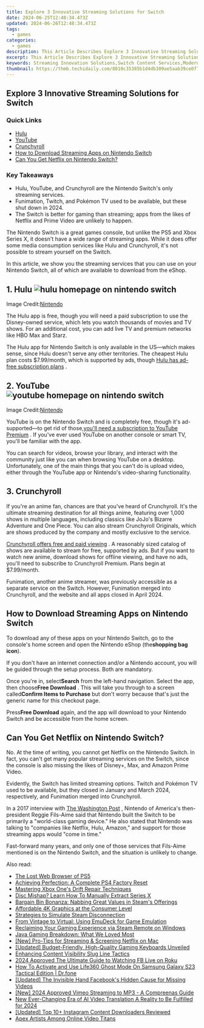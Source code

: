 ```yaml
---
title: Explore 3 Innovative Streaming Solutions for Switch
date: 2024-06-25T12:48:34.473Z
updated: 2024-06-26T12:48:34.473Z
tags:
  - games
categories:
  - games
description: This Article Describes Explore 3 Innovative Streaming Solutions for Switch
excerpt: This Article Describes Explore 3 Innovative Streaming Solutions for Switch
keywords: Streaming Innovation Solutions,Switch Content Services,Modern Streaming Options,Next-Gen Streamers,Advanced Media Switch,Cutting-Edge Playback,Stream Efficiency Upgrade
thumbnail: https://thmb.techidaily.com/8010c35385b1d4db309ae5aab39ce0f7ad55b6a2892c96756f155f1fe1fe9c5e.jpg
---
```


## Explore 3 Innovative Streaming Solutions for Switch

### Quick Links

* [Hulu](#hulu)
* [YouTube](#youtube)
* [Crunchyroll](#crunchyroll)
* [How to Download Streaming Apps on Nintendo Switch](#how-to-download-streaming-apps-on-nintendo-switch)
* [Can You Get Netflix on Nintendo Switch?](#can-you-get-netflix-on-nintendo-switch)

### Key Takeaways

* Hulu, YouTube, and Crunchyroll are the Nintendo Switch's only streaming services.
* Funimation, Twitch, and Pokémon TV used to be available, but these shut down in 2024.
* The Switch is better for gaming than streaming; apps from the likes of Netflix and Prime Video are unlikely to happen.

 The Nintendo Switch is a great games console, but unlike the PS5 and Xbox Series X, it doesn't have a wide range of streaming apps. While it does offer some media consumption services like Hulu and Crunchyroll, it's not possible to stream yourself on the Switch.

 In this article, we show you the streaming services that you can use on your Nintendo Switch, all of which are available to download from the eShop.

## 1. Hulu ![hulu homepage on nintendo switch](https://static1.makeuseofimages.com/wordpress/wp-content/uploads/2021/02/hulu-nintendo-switch.jpg)

 Image Credit:[Nintendo](https://www.nintendo.com/store/products/hulu-switch/)

 The Hulu app is free, though you will need a paid subscription to use the Disney-owned service, which lets you watch thousands of movies and TV shows. For an additional cost, you can add live TV and premium networks like HBO Max and Starz.

 The Hulu app for Nintendo Switch is only available in the US—which makes sense, since Hulu doesn't serve any other territories. The cheapest Hulu plan costs $7.99/month, which is supported by ads, though [Hulu has ad-free subscription plans](https://www.makeuseof.com/hulu-subscription-plans/) .

## 2. YouTube ![youtube homepage on nintendo switch](https://static1.makeuseofimages.com/wordpress/wp-content/uploads/2022/09/youtube-homepage-on-nintendo-switch.jpg)

 Image Credit:[Nintendo](https://www.nintendo.com/store/products/youtube-switch/)

 YouTube is on the Nintendo Switch and is completely free, though it's ad-supported—to get rid of those,[you'll need a subscription to YouTube Premium](https://www.makeuseof.com/tag/youtube-red-worth-money-things-need-consider/) . If you've ever used YouTube on another console or smart TV, you'll be familiar with the app.

 You can search for videos, browse your library, and interact with the community just like you can when browsing YouTube on a desktop. Unfortunately, one of the main things that you can't do is upload video, either through the YouTube app or Nintendo's video-sharing functionality.

## 3. Crunchyroll

 If you're an anime fan, chances are that you've heard of Crunchyroll. It's the ultimate streaming destination for all things anime, featuring over 1,000 shows in multiple languages, including classics like JoJo's Bizarre Adventure and One Piece. You can also stream Crunchyroll Originals, which are shows produced by the company and mostly exclusive to the service.

[Crunchyroll offers free and paid viewing](https://www.makeuseof.com/crunchyroll-free-vs-premium/) . A reasonably sized catalog of shows are available to stream for free, supported by ads. But if you want to watch new anime, download shows for offline viewing, and have no ads, you'll need to subscribe to Crunchyroll Premium. Plans begin at $7.99/month.

 Funimation, another anime streamer, was previously accessible as a separate service on the Switch. However, Funimation merged into Crunchyroll, and the website and all apps closed in April 2024.

## How to Download Streaming Apps on Nintendo Switch

 To download any of these apps on your Nintendo Switch, go to the console's home screen and open the Nintendo eShop (the**shopping bag icon**).

 If you don't have an internet connection and/or a Nintendo account, you will be guided through the setup process. Both are mandatory.

 Once you're in, select**Search** from the left-hand navigation. Select the app, then choose**Free Download** . This will take you through to a screen called**Confirm Items to Purchase** but don't worry because that's just the generic name for this checkout page.

 Press**Free Download** again, and the app will download to your Nintendo Switch and be accessible from the home screen.

## Can You Get Netflix on Nintendo Switch?

 No. At the time of writing, you cannot get Netflix on the Nintendo Switch. In fact, you can't get many popular streaming services on the Switch, since the console is also missing the likes of Disney+, Max, and Amazon Prime Video.

 Evidently, the Switch has limited streaming options. Twitch and Pokémon TV used to be available, but they closed in January and March 2024, respectively, and Funimation merged into Crunchyroll.

 In a 2017 interview with [The Washington Post](https://www.washingtonpost.com/news/the-switch/wp/2017/03/08/nintendos-u-s-ceo-responds-to-our-biggest-gripes-with-the-switch/) , Nintendo of America's then-president Reggie Fils-Aime said that Nintendo built the Switch to be primarily a "world-class gaming device." He also stated that Nintendo was talking to "companies like Netflix, Hulu, Amazon," and support for those streaming apps would "come in time."

 Fast-forward many years, and only one of those services that Fils-Aime mentioned is on the Nintendo Switch, and the situation is unlikely to change.


<ins class="adsbygoogle"
     style="display:block"
     data-ad-format="autorelaxed"
     data-ad-client="ca-pub-7571918770474297"
     data-ad-slot="1223367746"></ins>



<ins class="adsbygoogle"
     style="display:block"
     data-ad-client="ca-pub-7571918770474297"
     data-ad-slot="8358498916"
     data-ad-format="auto"
     data-full-width-responsive="true"></ins>

<span class="atpl-alsoreadstyle">Also read:</span>
<div><ul>
<li><a href="https://games-able.techidaily.com/the-lost-web-browser-of-ps5/"><u>The Lost Web Browser of PS5</u></a></li>
<li><a href="https://games-able.techidaily.com/achieving-perfection-a-complete-ps4-factory-reset/"><u>Achieving Perfection: A Complete PS4 Factory Reset</u></a></li>
<li><a href="https://games-able.techidaily.com/mastering-xbox-ones-drift-repair-techniques/"><u>Mastering Xbox One's Drift Repair Techniques</u></a></li>
<li><a href="https://games-able.techidaily.com/disc-mishap-learn-how-to-manually-extract-series-x/"><u>Disc Mishap? Learn How To Manually Extract Series X</u></a></li>
<li><a href="https://games-able.techidaily.com/bargain-bin-bonanza-nabbing-great-values-in-steams-offerings/"><u>Bargain Bin Bonanza: Nabbing Great Values in Steam's Offerings</u></a></li>
<li><a href="https://games-able.techidaily.com/affordable-4k-graphics-at-the-consumer-level/"><u>Affordable 4K Graphics at the Consumer Level</u></a></li>
<li><a href="https://games-able.techidaily.com/strategies-to-simulate-steam-disconnection/"><u>Strategies to Simulate Steam Disconnection</u></a></li>
<li><a href="https://games-able.techidaily.com/from-vintage-to-virtual-using-emudeck-for-game-emulation/"><u>From Vintage to Virtual: Using EmuDeck for Game Emulation</u></a></li>
<li><a href="https://games-able.techidaily.com/reclaiming-your-gaming-experience-via-steam-remote-on-windows/"><u>Reclaiming Your Gaming Experience via Steam Remote on Windows</u></a></li>
<li><a href="https://games-able.techidaily.com/java-gaming-breakdown-what-we-loved-most/"><u>Java Gaming Breakdown: What We Loved Most</u></a></li>
<li><a href="https://screen-capture.techidaily.com/new-pro-tips-for-streaming-and-screening-netflix-on-mac/"><u>[New] Pro-Tips for Streaming & Screening Netflix on Mac</u></a></li>
<li><a href="https://visual-screen-recording.techidaily.com/updated-budget-friendly-high-quality-gaming-keyboards-unveiled/"><u>[Updated] Budget-Friendly, High-Quality Gaming Keyboards Unveiled</u></a></li>
<li><a href="https://extra-lessons.techidaily.com/enhancing-content-visibility-slug-line-tactics/"><u>Enhancing Content Visibility  Slug Line Tactics</u></a></li>
<li><a href="https://facebook-clips.techidaily.com/2024-approved-the-ultimate-guide-to-watching-fb-live-on-roku/"><u>2024 Approved  The Ultimate Guide to Watching FB Live on Roku</u></a></li>
<li><a href="https://location-social.techidaily.com/how-to-activate-and-use-life360-ghost-mode-on-samsung-galaxy-s23-tactical-edition-drfone-by-drfone-virtual-android/"><u>How To Activate and Use Life360 Ghost Mode On Samsung Galaxy S23 Tactical Edition | Dr.fone</u></a></li>
<li><a href="https://facebook-video-content.techidaily.com/updated-the-invisible-hand-facebooks-hidden-cause-for-missing-videos/"><u>[Updated] The Invisible Hand  Facebook's Hidden Cause for Missing Videos</u></a></li>
<li><a href="https://vimeo-videos.techidaily.com/new-2024-approved-vimeo-streaming-to-mp3-a-compreenas-guide/"><u>[New] 2024 Approved  Vimeo Streaming to MP3 - A Compreenas Guide</u></a></li>
<li><a href="https://ai-voice-clone.techidaily.com/new-ever-changing-era-of-ai-video-translation-a-reality-to-be-fulfilled-for-2024/"><u>New Ever-Changing Era of AI Video Translation A Reality to Be Fulfilled for 2024</u></a></li>
<li><a href="https://instagram-video-recordings.techidaily.com/updated-top-10plus-instagram-content-downloaders-reviewed/"><u>[Updated] Top 10+ Instagram Content Downloaders Reviewed</u></a></li>
<li><a href="https://youtube-videos.techidaily.com/apex-artists-among-online-video-titans/"><u>Apex Artists Among Online Video Titans</u></a></li>
</ul></div>
